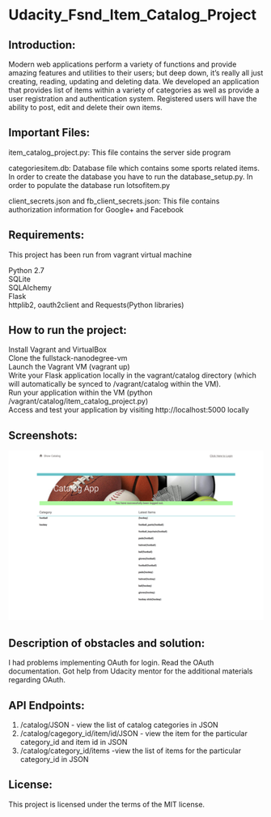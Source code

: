 # Udacity_Fsnd_Item_Catalog_Project

## Introduction:

Modern web applications perform a variety of functions and provide amazing features and utilities to their users; but deep down, it’s really all just creating, reading, updating and deleting data. We developed an application that provides  list of items within a variety of categories as well as provide a user registration and authentication system. Registered users will have the ability to post, edit and delete their own items.


## Important Files:

item_catalog_project.py: This file contains the server side program</br>

categoriesitem.db: Database file which contains some sports related items. In order to create the database you have to run the database_setup.py. In order to populate the database run lotsofitem.py</br>

client_secrets.json and fb_client_secrets.json: This file contains authorization information for Google+ and Facebook</br>

## Requirements:

This project has been run from vagrant virtual machine</br>

Python 2.7</br>
SQLite</br>
SQLAlchemy</br>
Flask</br>
httplib2, oauth2client and Requests(Python libraries)</br>

## How to run the project:

Install Vagrant and VirtualBox</br>
Clone the fullstack-nanodegree-vm</br>
Launch the Vagrant VM (vagrant up)</br>
Write your Flask application locally in the vagrant/catalog directory (which will automatically be synced to /vagrant/catalog within the VM).</br>
Run your application within the VM (python /vagrant/catalog/item_catalog_project.py)</br>
Access and test your application by visiting http://localhost:5000 locally</br>

## Screenshots:

![ScreenShot](https://github.com/subadhra-srinivas/Udacity_Fsnd_Item_Catalog_Project/blob/master/vagrant/catalog/item_catalog-600_medium.png)

## Description of obstacles and solution:

I had problems implementing OAuth for login. Read the OAuth documentation. Got help from Udacity mentor for the additional materials regarding OAuth.

## API Endpoints:

1. /catalog/JSON - view the list of catalog categories in JSON</br>
2. /catalog/cagegory_id/item/id/JSON - view the item for the particular
   category_id and item id in JSON</br>
3. /catalog/category_id/items -view the list of items for the particular
   category_id in JSON</br>

## License:

This project is licensed under the terms of the MIT license.


